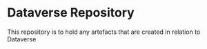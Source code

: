 # Dataverse Repository

This repository is to hold any artefacts that are created in relation to Dataverse
